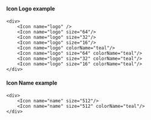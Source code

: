 #### Icon Logo example

    <div>
        <Icon name="logo" />
        <Icon name="logo" size="64"/>
        <Icon name="logo" size="32"/>
        <Icon name="logo" size="16"/>
        <Icon name="logo" colorName="teal"/>
        <Icon name="logo" size="64" colorName="teal"/>
        <Icon name="logo" size="32" colorName="teal"/>
        <Icon name="logo" size="16" colorName="teal"/>
    </div>

#### Icon Name example

    <div>
        <Icon name="name" size="512"/>
        <Icon name="name" size="512" colorName="teal"/>
    </div>
